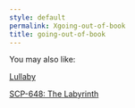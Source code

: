 ```yaml
---
style: default
permalink: Xgoing-out-of-book
title: going-out-of-book
---
```

You may also like:

[Lullaby](http://scp-wiki.net/lullaby)

[SCP-648: The Labyrinth](http://scp-wiki.net/scp-648)
